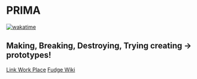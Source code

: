# PRIMA
[![wakatime](https://wakatime.com/badge/github/ArthurErlich/PRIMA.svg)](https://wakatime.com/badge/github/ArthurErlich/PRIMA)
## Making, Breaking, Destroying, Trying creating -> prototypes!
[Link ](https://arthurerlich.github.io/PRIMA/Card/steckbrief.htm)  [Work Place](https://webuser.hs-furtwangen.de/~del/Prima/index.php) [Fudge Wiki](https://github.com/JirkaDellOro/FUDGE/wiki)

